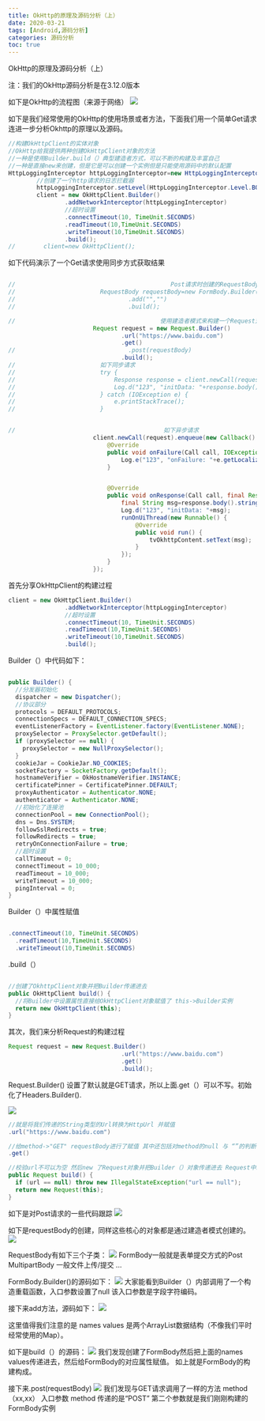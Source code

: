 ```yaml
---
title: OkHttp的原理及源码分析（上）
date: 2020-03-21
tags: [Android,源码分析]
categories: 源码分析
toc: true
---
```


OkHttp的原理及源码分析（上）

<!--more-->

注：我们的OkHttp源码分析是在3.12.0版本


如下是OkHttp的流程图（来源于网络）
<img src="okhttpsource1/2020-03-21-21-35-41.png"/>


如下是我们经常使用的OkHttp的使用场景或者方法，下面我们用一个简单Get请求连进一步分析Okhttp的原理以及源码。
```java
//构建OkHttpClient的实体对象  
//OkHttp给我提供两种创建OkHttpClient对象的方法
//一种是使用Builder.build（）典型建造者方式，可以不断的构建及丰富自己
//一种是直接new来创建，但是它是可以创建一个实例但是只能使用源码中的默认配置
HttpLoggingInterceptor httpLoggingInterceptor=new HttpLoggingInterceptor();
        //创建了一个http请求的日志拦截器
        httpLoggingInterceptor.setLevel(HttpLoggingInterceptor.Level.BODY);
        client = new OkHttpClient.Builder()
                .addNetworkInterceptor(httpLoggingInterceptor)
                //超时设置
                .connectTimeout(10, TimeUnit.SECONDS)
                .readTimeout(10,TimeUnit.SECONDS)
                .writeTimeout(10,TimeUnit.SECONDS)
                .build();
//        client=new OkHttpClient();
```
如下代码演示了一个Get请求使用同步方式获取结果

```java

//                                            Post请求时创建的RequestBody -> FormBody   MultipartBody ContentTypeOverridingRequestBody（这是一个private）
//                        RequestBody requestBody=new FormBody.Builder()
//                                .add("","")
//                                .build();

//                                         使用建造者模式来构建一个Request对象
                        Request request = new Request.Builder()
                                .url("https://www.baidu.com")
                                .get()
//                                .post(requestBody)
                                .build();
//                        如下同步请求
//                        try {
//                            Response response = client.newCall(request).execute();
//                            Log.d("123", "initData: "+response.body().string());
//                        } catch (IOException e) {
//                            e.printStackTrace();
//                        }


//                                          如下异步请求
                        client.newCall(request).enqueue(new Callback() {
                            @Override
                            public void onFailure(Call call, IOException e) {
                                Log.e("123", "onFailure: "+e.getLocalizedMessage() );
                            }


                            @Override
                            public void onResponse(Call call, final Response response) throws IOException {
                                final String msg=response.body().string();
                                Log.d("123", "initData: "+msg);
                                runOnUiThread(new Runnable() {
                                    @Override
                                    public void run() {
                                        tvOkhttpContent.setText(msg);
                                    }
                                });
                            }
                        });
```
首先分享OkHttpClient的构建过程
```java
client = new OkHttpClient.Builder()
                .addNetworkInterceptor(httpLoggingInterceptor)
                //超时设置
                .connectTimeout(10, TimeUnit.SECONDS)
                .readTimeout(10,TimeUnit.SECONDS)
                .writeTimeout(10,TimeUnit.SECONDS)
                .build();
```
Builder（）中代码如下：

```java

public Builder() {
  //分发器初始化
  dispatcher = new Dispatcher();
  //协议部分 
  protocols = DEFAULT_PROTOCOLS;
  connectionSpecs = DEFAULT_CONNECTION_SPECS;
  eventListenerFactory = EventListener.factory(EventListener.NONE);
  proxySelector = ProxySelector.getDefault();
  if (proxySelector == null) {
    proxySelector = new NullProxySelector();
  }
  cookieJar = CookieJar.NO_COOKIES;
  socketFactory = SocketFactory.getDefault();
  hostnameVerifier = OkHostnameVerifier.INSTANCE;
  certificatePinner = CertificatePinner.DEFAULT;
  proxyAuthenticator = Authenticator.NONE;
  authenticator = Authenticator.NONE;
  //初始化了连接池
  connectionPool = new ConnectionPool();
  dns = Dns.SYSTEM;
  followSslRedirects = true;
  followRedirects = true;
  retryOnConnectionFailure = true;
  //超时设置
  callTimeout = 0;
  connectTimeout = 10_000;
  readTimeout = 10_000;
  writeTimeout = 10_000;
  pingInterval = 0;
}
```
Builder（）中属性赋值
```java

.connectTimeout(10, TimeUnit.SECONDS)
  .readTimeout(10,TimeUnit.SECONDS)
  .writeTimeout(10,TimeUnit.SECONDS)
```
.build（）

```java

//创建了OkhttpClient对象并把Builder传递进去
public OkHttpClient build() {
  //将Builder中设置属性直接给OkHttpClient对象赋值了 this->Builder实例
  return new OkHttpClient(this);
}
```
其次，我们来分析Request的构建过程

```java
Request request = new Request.Builder()
                                .url("https://www.baidu.com")
                                .get()
                                .build();
```
Request.Builder() 设置了默认就是GET请求，所以上面.get（）可以不写。初始化了Headers.Builder().

<img src="okhttpsource1/2020-03-21-21-37-20.png"/>

```java
//就是将我们传递的String类型的Url转换为HttpUrl 并赋值
.url("https://www.baidu.com")
```

```java
//给method->"GET" requestBody进行了赋值 其中还包括对method的null 与 “”的判断  还有对requestBody的校验
.get()
```

```java
//校验url不可以为空 然后new 了Request对象并把Builder（）对象传递进去 Request中就是将Builder里面设置的属性赋值给Request中对应的属性
public Request build() {
  if (url == null) throw new IllegalStateException("url == null");
  return new Request(this);
}
```
如下是对Post请求的一些代码跟踪
<img src="okhttpsource1/2020-03-21-21-38-01.png"/>

如下是requestBody的创建，同样这些核心的对象都是通过建造者模式创建的。
<img src="okhttpsource1/2020-03-21-21-38-15.png"/>


RequestBody有如下三个子类：
<img src="okhttpsource1/2020-03-21-21-38-30.png"/>
FormBody一般就是表单提交方式的Post
MultipartBody 一般文件上传/提交
...

FormBody.Builder()的源码如下：
<img src="okhttpsource1/2020-03-21-21-38-51.png"/>
大家能看到Builder（）内部调用了一个构造重载函数，入口参数设置了null 该入口参数是字段字符编码。

接下来add方法，源码如下：
<img src="okhttpsource1/2020-03-21-21-39-07.png"/>

这里值得我们注意的是 names  values 是两个ArrayList数据结构（不像我们平时经常使用的Map）。

如下是build（）的源码：
<img src="okhttpsource1/2020-03-21-21-39-22.png"/>
我们发现创建了FormBody然后把上面的names values传递进去，然后给FormBody的对应属性赋值。
如上就是FormBody的构建构成。

接下来.post(requestBody)
<img src="okhttpsource1/2020-03-21-21-39-40.png"/>
我们发现与GET请求调用了一样的方法 method（xx,xx）
入口参数 method 传递的是“POST”
第二个参数就是我们刚刚构建的FormBody实例